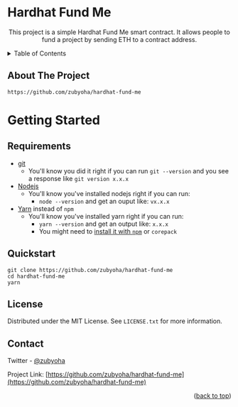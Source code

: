 
# Hardhat Fund Me

  <p align="center">
   This project is a simple Hardhat Fund Me smart contract. It allows people to fund a project by sending ETH to a contract address.
  </p>



<!-- TABLE OF CONTENTS -->
<details>
  <summary>Table of Contents</summary>
  <ol>
    <li>
      <a href="#about-the-project">About The Project</a>
    </li>
    <li>
      <a href="#getting-started">Getting Started</a>
      <ul>
        <li><a href="#requirements">Requirements</a></li>
        <li><a href="#quickstart">Quickstart</a></li>
      </ul>
    </li>
    <li><a href="#license">License</a></li>
    <li><a href="#contact">Contact</a></li>
  </ol>
</details>



<!-- ABOUT THE PROJECT -->
## About The Project

 `https://github.com/zubyoha/hardhat-fund-me`


<!-- GETTING STARTED -->
# Getting Started

## Requirements

- [git](https://git-scm.com/book/en/v2/Getting-Started-Installing-Git)
  - You'll know you did it right if you can run `git --version` and you see a response like `git version x.x.x`
- [Nodejs](https://nodejs.org/en/)
  - You'll know you've installed nodejs right if you can run:
    - `node --version` and get an ouput like: `vx.x.x`
- [Yarn](https://yarnpkg.com/getting-started/install) instead of `npm`
  - You'll know you've installed yarn right if you can run:
    - `yarn --version` and get an output like: `x.x.x`
    - You might need to [install it with `npm`](https://classic.yarnpkg.com/lang/en/docs/install/) or `corepack`

## Quickstart

```
git clone https://github.com/zubyoha/hardhat-fund-me
cd hardhat-fund-me
yarn
```

<!-- LICENSE -->
## License

Distributed under the MIT License. See `LICENSE.txt` for more information.

<!-- CONTACT -->
## Contact

Twitter - [@zubyoha](https://twitter.com/zubyoha) 

Project Link: [https://github.com/zubyoha/hardhat-fund-me](https://github.com/zubyoha/hardhat-fund-me)

<p align="right">(<a href="#readme-top">back to top</a>)</p>


